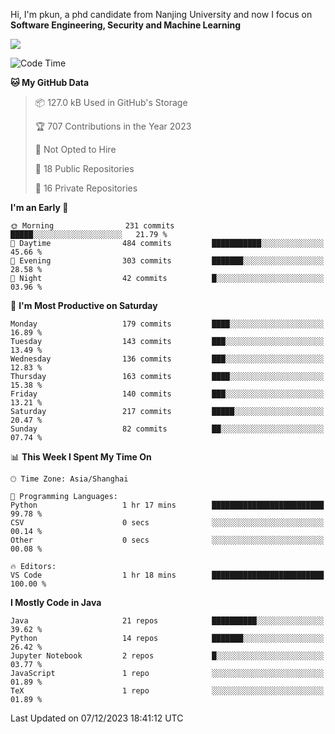 Hi, I'm pkun, a phd candidate from Nanjing University and now I focus on **Software Engineering, Security and Machine Learning**

<!--![GitHub Snake Light](https://github.com/pppppkun/pppppkun/blob/output/github-snake.svg#gh-light-mode-only)-->
<!--![GitHub Snake dark](https://github.com/pppppkun/pppppkun/blob/output/github-snake-dark.svg#gh-dark-mode-only)-->

![](https://komarev.com/ghpvc/?username=pppppkun)
<!--START_SECTION:waka-->
![Code Time](http://img.shields.io/badge/Code%20Time-1%2C970%20hrs-blue)

**🐱 My GitHub Data** 

> 📦 127.0 kB Used in GitHub's Storage 
 > 
> 🏆 707 Contributions in the Year 2023
 > 
> 🚫 Not Opted to Hire
 > 
> 📜 18 Public Repositories 
 > 
> 🔑 16 Private Repositories 
 > 
**I'm an Early 🐤** 

```text
🌞 Morning                231 commits         █████░░░░░░░░░░░░░░░░░░░░   21.79 % 
🌆 Daytime                484 commits         ███████████░░░░░░░░░░░░░░   45.66 % 
🌃 Evening                303 commits         ███████░░░░░░░░░░░░░░░░░░   28.58 % 
🌙 Night                  42 commits          █░░░░░░░░░░░░░░░░░░░░░░░░   03.96 % 
```
📅 **I'm Most Productive on Saturday** 

```text
Monday                   179 commits         ████░░░░░░░░░░░░░░░░░░░░░   16.89 % 
Tuesday                  143 commits         ███░░░░░░░░░░░░░░░░░░░░░░   13.49 % 
Wednesday                136 commits         ███░░░░░░░░░░░░░░░░░░░░░░   12.83 % 
Thursday                 163 commits         ████░░░░░░░░░░░░░░░░░░░░░   15.38 % 
Friday                   140 commits         ███░░░░░░░░░░░░░░░░░░░░░░   13.21 % 
Saturday                 217 commits         █████░░░░░░░░░░░░░░░░░░░░   20.47 % 
Sunday                   82 commits          ██░░░░░░░░░░░░░░░░░░░░░░░   07.74 % 
```


📊 **This Week I Spent My Time On** 

```text
🕑︎ Time Zone: Asia/Shanghai

💬 Programming Languages: 
Python                   1 hr 17 mins        █████████████████████████   99.78 % 
CSV                      0 secs              ░░░░░░░░░░░░░░░░░░░░░░░░░   00.14 % 
Other                    0 secs              ░░░░░░░░░░░░░░░░░░░░░░░░░   00.08 % 

🔥 Editors: 
VS Code                  1 hr 18 mins        █████████████████████████   100.00 % 
```

**I Mostly Code in Java** 

```text
Java                     21 repos            ██████████░░░░░░░░░░░░░░░   39.62 % 
Python                   14 repos            ███████░░░░░░░░░░░░░░░░░░   26.42 % 
Jupyter Notebook         2 repos             █░░░░░░░░░░░░░░░░░░░░░░░░   03.77 % 
JavaScript               1 repo              ░░░░░░░░░░░░░░░░░░░░░░░░░   01.89 % 
TeX                      1 repo              ░░░░░░░░░░░░░░░░░░░░░░░░░   01.89 % 
```




 Last Updated on 07/12/2023 18:41:12 UTC
<!--END_SECTION:waka-->
